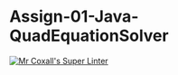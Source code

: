 # Assign-01-Java-QuadEquationSolver

[![Mr Coxall's Super Linter](https://github.com/ICS4U-Programming-TamerZ/Assign-01-Swift-QuadEquationSolver/workflows/Mr%20Coxall's%20Super%20Linter/badge.svg)](https://github.com/ICS4U-Programming-TamerZ/Assign-01-Swift-QuadEquationSolver/actions/)
